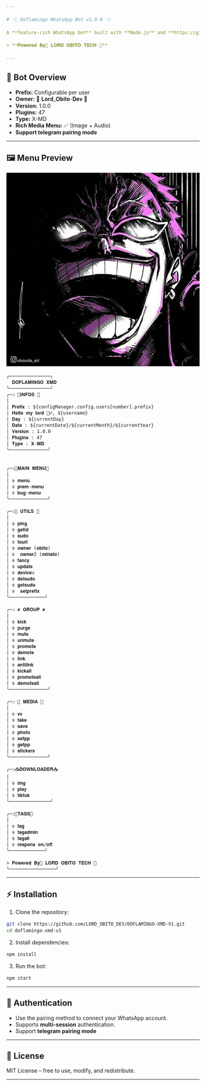 ```yaml
---

# 𓂀 Doflamingo WhatsApp Bot v1.0.0 𓂀

A **feature-rich WhatsApp bot** built with **Node.js** and **https://github.com/WhiskeySockets/Baileys**, packed with automation, media handling, search tools, and group management commands.

> **𝐏𝐨𝐰𝐞𝐫𝐞𝐝 𝐁𝐲🌹 𝐋𝐎𝐑𝐃 𝐎𝐁𝐈𝐓𝐎 𝐓𝐄𝐂𝐇 🌹**

---
```


## 🌟 Bot Overview

* **Prefix:** Configurable per user
* **Owner:** 🌹 𝐋𝐨𝐫𝐝_𝐎𝐛𝐢𝐭𝐨-𝐃𝐞𝐯 🌹
* **Version:** 1.0.0
* **Plugins:** 47
* **Type:** X-MD 
* **Rich Media Menu:** ✅ (Image + Audio)
* **Support telegram pairing mode**

---

## 🖼 Menu Preview

![Menu Preview](menu.jpg)

```
╭───────────────╮
  𝐃𝐎𝐅𝐋𝐀𝐌𝐈𝐍𝐆𝐎 𝐗𝐌𝐃
╰───────────────╯
╭─❍ 🌹𝐈𝐍𝐅𝐎𝐒 🌹
│
│ 𝐏𝐫𝐞𝐟𝐢𝐱 : ${configManager.config.users[number].prefix}
│ 𝐇𝐞𝐥𝐥𝐨 𝐦𝐲 𝐥𝐨𝐫𝐝 💂‍♂️, ${username}  
│ 𝐃𝐚𝐲 : ${currentDay}
│ 𝐃𝐚𝐭𝐞 : ${currentDate}/${currentMonth}/${currentYear} 
│ 𝐕𝐞𝐫𝐬𝐢𝐨𝐧 : 1.0.0
│ 𝐏𝐥𝐮𝐠𝐢𝐧𝐬 : 47
│ 𝐓𝐲𝐩𝐞 : 𝐗-𝐌𝐃        
╰──────────────╯


╭─❍🍷𝐌𝐀𝐈𝐍 𝐌𝐄𝐍𝐔🍷 
│
│ ✞︎ 𝐦𝐞𝐧𝐮
│ ✞︎ 𝐩𝐫𝐞𝐦-𝐦𝐞𝐧𝐮
│ ✞︎ 𝐛𝐮𝐠-𝐦𝐞𝐧𝐮
╰──────────────╯

╭─❍📜 𝐔𝐓𝐈𝐋𝐒 📜
│ 
│ ✞︎ 𝐩𝐢𝐧𝐠
│ ✞︎ 𝐠𝐞𝐭𝐢𝐝
│ ✞︎ 𝐬𝐮𝐝𝐨
│ ✞︎ 𝐭𝐨𝐮𝐫𝐥
│ ✞︎ 𝐨𝐰𝐧𝐞𝐫 (𝐨𝐛𝐢𝐭𝐨)    
│ ✞︎  𝐨𝐰𝐧𝐞𝐫2 (𝐦𝐢𝐧𝐚𝐭𝐨)
│ ✞︎ 𝐟𝐚𝐧𝐜𝐲   
│ ✞︎ 𝐮𝐩𝐝𝐚𝐭𝐞
│ ✞︎ 𝐝𝐞𝐯𝐢𝐜𝐞v
│ ✞︎ 𝐝𝐞𝐥𝐬𝐮𝐝𝐨
│ ✞︎ 𝐠𝐞𝐭𝐬𝐮𝐝𝐨 
│ ✞︎  𝐬𝐞𝐭𝐩𝐫𝐞𝐟𝐢𝐱   
╰─────────────╯

╭─❍ ✘ 𝐆𝐑𝐎𝐔𝐏 ✘ 
│
│ ✞︎ 𝐤𝐢𝐜𝐤
│ ✞︎ 𝐩𝐮𝐫𝐠𝐞        
│ ✞︎ 𝐦𝐮𝐭𝐞
│ ✞︎ 𝐮𝐧𝐦𝐮𝐭𝐞
│ ✞︎ 𝐩𝐫𝐨𝐦𝐨𝐭𝐞
│ ✞︎ 𝐝𝐞𝐦𝐨𝐭𝐞
│ ✞︎ 𝐥𝐢𝐧𝐤      
│ ✞︎ 𝐚𝐧𝐭𝐢𝐥𝐢𝐧𝐤
│ ✞︎ 𝐤𝐢𝐜𝐤𝐚𝐥𝐥
│ ✞︎ 𝐩𝐫𝐨𝐦𝐨𝐭𝐞𝐚𝐥𝐥
│ ✞︎ 𝐝𝐞𝐦𝐨𝐭𝐞𝐚𝐥𝐥
╰──────────────╯

╭─❍ 📸 𝐌𝐄𝐃𝐈𝐀 📸
│
│ ✞︎ 𝐯𝐯 
│ ✞︎ 𝐭𝐚𝐤𝐞  
│ ✞︎ 𝐬𝐚𝐯𝐞
│ ✞︎ 𝐩𝐡𝐨𝐭𝐨
│ ✞︎ 𝐬𝐞𝐭𝐩𝐩
│ ✞︎ 𝐠𝐞𝐭𝐩𝐩
│ ✞︎ 𝐬𝐭𝐢𝐜𝐤𝐞𝐫𝐬
╰──────────────╯

╭─❍📥𝐃𝐎𝐖𝐍𝐋𝐎𝐀𝐃𝐄𝐑📥
│ 
│ ✞︎ 𝐢𝐦𝐠
│ ✞︎ 𝐩𝐥𝐚𝐲
│ ✞︎ 𝐭𝐢𝐤𝐭𝐨𝐤
╰───────────────╯

╭─❍🔖𝐓𝐀𝐆𝐒🔖
│
│ ✞︎ 𝐭𝐚𝐠
│ ✞︎ 𝐭𝐚𝐠𝐚𝐝𝐦𝐢𝐧
│ ✞︎ 𝐭𝐚𝐠𝐚𝐥𝐥  
│ ✞︎ 𝐫𝐞𝐬𝐩𝐨𝐧𝐬 𝐨𝐧/𝐨𝐟𝐟
╰─────────────╯

> 𝐏𝐨𝐰𝐞𝐫𝐞𝐝 𝐁𝐲🌹 𝐋𝐎𝐑𝐃 𝐎𝐁𝐈𝐓𝐎 𝐓𝐄𝐂𝐇 🌹
╰─────────────────╯
```

---

## ⚡ Installation

1. Clone the repository:

```bash
git clone https://github.com/LORD_OBITO_DEV/DOFLAMINGO-XMD-V1.git
cd doflamingo-xmd-v1
```

2. Install dependencies:

```bash
npm install
```

3. Run the bot:

```bash
npm start
```

---

## 🔑 Authentication

* Use the pairing method to connect your WhatsApp account.
* Supports **multi-session** authentication.
* Support **telegram pairing mode**

---

## 📜 License

MIT License – free to use, modify, and redistribute.

---
